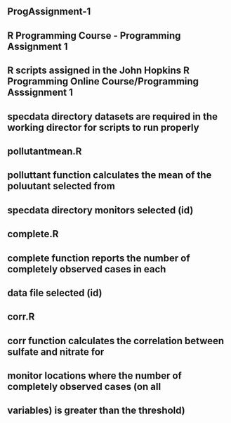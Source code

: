 ## ProgAssignment-1
## R Programming Course - Programming Assignment 1

## R scripts assigned in the John Hopkins R Programming Online Course/Programming Asssignment 1

## specdata directory datasets are required in the working director for scripts to run properly

## pollutantmean.R

## polluttant function calculates the mean of the poluutant selected from
## specdata directory monitors selected (id)

## complete.R

## complete function reports the number of completely observed cases in each
## data file selected (id)

## corr.R

## corr function calculates the correlation between sulfate and nitrate for
## monitor locations where the number of completely observed cases (on all 
## variables) is greater than the threshold)
